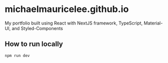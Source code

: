 # michaelmauricelee.github.io
My portfolio built using React with NextJS framework, TypeScript, Material-UI, and Styled-Components

## How to run locally
```
npm run dev
```

